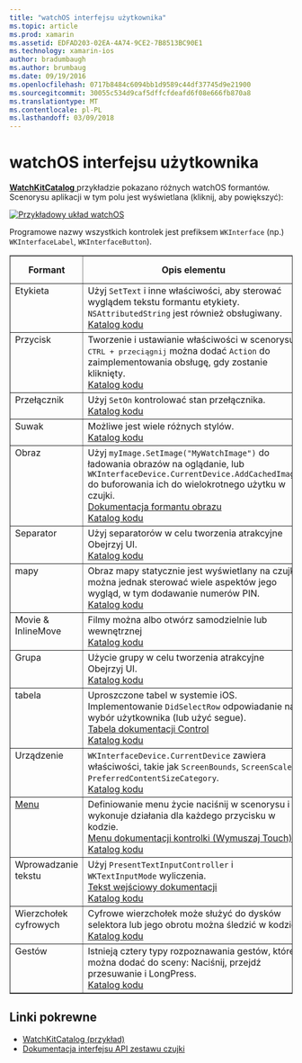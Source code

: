 ```yaml
---
title: "watchOS interfejsu użytkownika"
ms.topic: article
ms.prod: xamarin
ms.assetid: EDFAD203-02EA-4A74-9CE2-7B8513BC90E1
ms.technology: xamarin-ios
author: bradumbaugh
ms.author: brumbaug
ms.date: 09/19/2016
ms.openlocfilehash: 0717b8484c6094bb1d9589c44df37745d9e21900
ms.sourcegitcommit: 30055c534d9caf5dffcfdeafd6f08e666fb870a8
ms.translationtype: MT
ms.contentlocale: pl-PL
ms.lasthandoff: 03/09/2018
---
```

# <a name="watchos-user-interface"></a>watchOS interfejsu użytkownika

[ **WatchKitCatalog** ](https://github.com/xamarin/monotouch-samples/tree/master/watchOS/WatchKitCatalog) przykładzie pokazano różnych watchOS formantów. Scenorysu aplikacji w tym polu jest wyświetlana (kliknij, aby powiększyć):

[![](images/storyboard-sml.png "Przykładowy układ watchOS")](images/storyboard.png#lightbox)

Programowe nazwy wszystkich kontrolek jest prefiksem `WKInterface` (np.) `WKInterfaceLabel`, `WKInterfaceButton`).


<table align="center" border="1" cellpadding="1" cellspacing="1">
  <thead>
      <th>
        <strong>Formant</strong>
      </th>
      <th>
        <strong>Opis elementu</strong>
      </th>
      <th>
        <strong>Zrzut ekranu</strong>
      </th>
    </thead>
    <tbody>
    <tr>
      <td valign="top">
Etykieta </td>
      <td valign="top">
Użyj <code>SetText</code> i inne właściwości, aby sterować wyglądem tekstu formantu etykiety. <code>NSAttributedString</code> jest również obsługiwany.
        <br />
        <a href="https://github.com/xamarin/ios-samples/blob/master/watchOS/WatchKitCatalog/WatchKit3Extension/LabelDetailController.cs">Katalog kodu</a>
      </td>
      <td>
        <img src="Images/label.png" class="tableimg">
      </td>
    </tr>
    <tr>
      <td valign="top">
Przycisk </td>
      <td valign="top">
Tworzenie i ustawianie właściwości w scenorysu. <kbd>CTRL + przeciągnij</kbd> można dodać <code>Action</code> do zaimplementowania obsługę, gdy zostanie kliknięty.
        <br />
        <a href="https://github.com/xamarin/ios-samples/blob/master/watchOS/WatchKitCatalog/WatchKit3Extension/ButtonDetailController.cs">Katalog kodu</a>
      </td>
      <td>
        <img src="Images/button.png" class="tableimg">
      </td>
    </tr>
    <tr>
      <td valign="top">
Przełącznik </td>
      <td valign="top">
Użyj <code>SetOn</code> kontrolować stan przełącznika.
        <br />
        <a href="https://github.com/xamarin/ios-samples/blob/master/watchOS/WatchKitCatalog/WatchKit3Extension/SwitchDetailController.cs">Katalog kodu</a>
      </td>
      <td>
        <img src="Images/switch.png" class="tableimg">
      </td>
    </tr>
    <tr>
      <td valign="top">
Suwak </td>
      <td valign="top">
Możliwe jest wiele różnych stylów.
        <br />
        <a href="https://github.com/xamarin/ios-samples/blob/master/watchOS/WatchKitCatalog/WatchKit3Extension/SliderDetailController.cs">Katalog kodu</a>
      </td>
      <td>
        <img src="Images/slider.png" class="tableimg">
      </td>
    </tr>
    <tr>
      <td valign="top">
Obraz </td>
      <td valign="top">
Użyj <code>myImage.SetImage("MyWatchImage")</code> do ładowania obrazów na oglądanie, lub <code>WKInterfaceDevice.CurrentDevice.AddCachedImage</code> do buforowania ich do wielokrotnego użytku w czujki.
        <br />
        <a href="~/ios/watchos/user-interface/image.md">Dokumentacja formantu obrazu</a>
        <br />
        <a href="https://github.com/xamarin/ios-samples/blob/master/watchOS/WatchKitCatalog/WatchKit3Extension/ImageDetailController.cs">Katalog kodu</a>
      </td>
      <td>
        <img src="Images/image.png" class="tableimg">
      </td>
    </tr>
    <tr>
      <td valign="top">
Separator </td>
      <td valign="top">
Użyj separatorów w celu tworzenia atrakcyjne Obejrzyj UI.
        <br />
        <a href="https://github.com/xamarin/ios-samples/blob/master/watchOS/WatchKitCatalog/WatchKit3Extension/SeparatorDetailController.cs">Katalog kodu</a>
      </td>
      <td>
        <img src="Images/separator.png" class="tableimg">
      </td>
    </tr>
    <tr>
      <td valign="top">
mapy </td>
      <td valign="top">
Obraz mapy statycznie jest wyświetlany na czujki można jednak sterować wiele aspektów jego wygląd, w tym dodawanie numerów PIN.
        <br />
        <a href="https://github.com/xamarin/ios-samples/blob/master/watchOS/WatchKitCatalog/WatchKit3Extension/MapDetailController.cs">Katalog kodu</a>
      </td>
      <td>
        <img src="Images/map.png" class="tableimg">
      </td>
    </tr>
    <tr>
      <td valign="top">
Movie & InlineMove </td>
      <td valign="top">
Filmy można albo otwórz samodzielnie lub wewnętrznej <br />
        <a href="https://github.com/xamarin/ios-samples/blob/master/watchOS/WatchKitCatalog/WatchKit3Extension/MovieDetailController.cs">Katalog kodu</a>
      </td>
      <td>
        <img src="Images/movie.png" class="tableimg">
      </td>
    </tr>
    <tr>
      <td valign="top">
Grupa </td>
      <td valign="top">
Użycie grupy w celu tworzenia atrakcyjne Obejrzyj UI.
        <br />
        <a href="https://github.com/xamarin/ios-samples/blob/master/watchOS/WatchKitCatalog/WatchKit3Extension/GroupDetailController.cs">Katalog kodu</a>
      </td>
      <td>
        <img src="Images/group.png" class="tableimg">
      </td>
    </tr>
    <tr>
      <td valign="top">
tabela </td>
      <td valign="top">
Uproszczone tabel w systemie iOS.
Implementowanie <code>DidSelectRow</code> odpowiadanie na wybór użytkownika (lub użyć segue).
        <br />
        <a href="~/ios/watchos/user-interface/table.md">Tabela dokumentacji Control</a>
        <br />
        <a href="https://github.com/xamarin/ios-samples/blob/master/watchOS/WatchKitCatalog/WatchKit3Extension/TableDetailController.cs">Katalog kodu</a>
      </td>
      <td>
        <img src="Images/table.png" class="tableimg">
      </td>
    </tr>
    <tr>
      <td valign="top">
Urządzenie </td>
      <td valign="top">
        <code>WKInterfaceDevice.CurrentDevice</code> zawiera właściwości, takie jak <code>ScreenBounds</code>, <code>ScreenScale</code>, i <code>PreferredContentSizeCategory</code>.
        <br />
        <a href="https://github.com/xamarin/ios-samples/blob/master/watchOS/WatchKitCatalog/WatchKit3Extension/DeviceDetailController.cs">Katalog kodu</a>
      </td>
      <td>
        <img src="Images/device.png" class="tableimg">
      </td>
    </tr>
    <tr>
      <td valign="top">
        <a href="~/ios/watchos/user-interface/menu.md">Menu</a>
      </td>
      <td valign="top">
Definiowanie menu życie naciśnij w scenorysu i wykonuje działania dla każdego przycisku w kodzie.
        <br />
        <a href="~/ios/watchos/user-interface/menu.md">Menu dokumentacji kontrolki (Wymuszaj Touch)</a>
        <br />
        <a href="https://github.com/xamarin/ios-samples/blob/master/watchOS/WatchKitCatalog/WatchKit3Extension/ControllerDetailController.cs">Katalog kodu</a>
      </td>
      <td>
        <img src="Images/controller.png" class="tableimg">
      </td>
    </tr>
    <tr>
      <td valign="top">
Wprowadzanie tekstu </td>
      <td valign="top">
Użyj <code>PresentTextInputController</code> i <code>WKTextInputMode</code> wyliczenia.
        <br />
        <a href="~/ios/watchos/user-interface/text-input.md">Tekst wejściowy dokumentacji</a>
        <br />
        <a href="https://github.com/xamarin/ios-samples/blob/master/watchOS/WatchKitCatalog/WatchKit3Extension/TextInputDetailController.cs">Katalog kodu</a>
      </td>
      <td>
        <img src="Images/textinput.png" class="tableimg">
      </td>
    </tr>
    <tr>
      <td valign="top">
Wierzchołek cyfrowych </td>
      <td valign="top">
Cyfrowe wierzchołek może służyć do dysków selektora lub jego obrotu można śledzić w kodzie.
        <br />
        <a href="https://github.com/xamarin/ios-samples/blob/master/watchOS/WatchKitCatalog/WatchKit3Extension/CrownDetailController.cs">Katalog kodu</a>
      </td>
      <td>
        <img src="Images/digital-crown.png" class="tableimg">
      </td>
    </tr>
    <tr>
      <td valign="top">
Gestów </td>
      <td valign="top">
Istnieją cztery typy rozpoznawania gestów, które można dodać do sceny: Naciśnij, przejdź przesuwanie i LongPress.
        <br />
        <a href="https://github.com/xamarin/ios-samples/blob/master/watchOS/WatchKitCatalog/WatchKit3Extension/GestureDetailController.cs">Katalog kodu</a>
      </td>
      <td>
        <img src="Images/gestures.png" class="tableimg">
      </td>
    </tr>
    </tbody>
</table>



## <a name="related-links"></a>Linki pokrewne

- [WatchKitCatalog (przykład)](https://developer.xamarin.com/samples/monotouch/watchOS/WatchKitCatalog/)
- [Dokumentacja interfejsu API zestawu czujki](https://developer.xamarin.com/api/namespace/WatchKit/)
